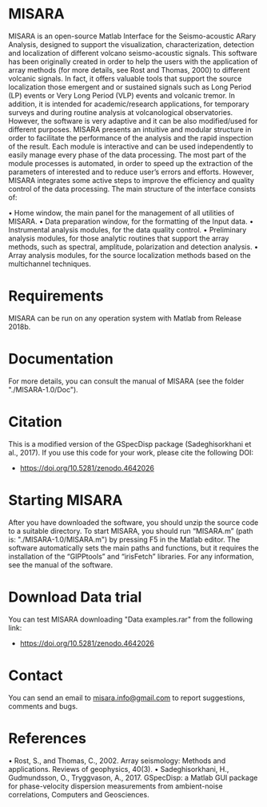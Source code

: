 # MISARA
MISARA is an open-source Matlab Interface for the Seismo-acoustic ARary Analysis, designed to support the visualization, characterization, detection and localization of different volcano seismo-acoustic signals. This software has been originally created in order to help the users with the application of array methods (for more details, see Rost and Thomas, 2000) to different volcanic signals. In fact, it offers valuable tools that support the source localization those emergent and or sustained signals such as Long Period (LP) events or Very Long Period (VLP) events and volcanic tremor. In addition, it is intended for academic/research applications, for temporary surveys and during routine analysis at volcanological observatories. However, the software is very adaptive and it can be also modified/used for different purposes. 
MISARA presents an intuitive and modular structure in order to facilitate the performance of the analysis and the rapid inspection of the result. Each module is interactive and can be used independently to easily manage every phase of the data processing. The most part of the module processes is automated, in order to speed up the extraction of the parameters of interested and to reduce user’s errors and efforts. However, MISARA integrates some active steps to improve the efficiency and quality control of the data processing. 
The main structure of the interface consists of:

•	Home window, the main panel for the management of all utilities of MISARA.
•	Data preparation window, for the formatting of the Input data.
•	Instrumental analysis modules, for the data quality control.
•	Preliminary analysis modules, for those analytic routines that support the array methods, such as spectral, amplitude, polarization and detection analysis.
•	Array analysis modules, for the source localization methods based on the multichannel techniques.

# Requirements
MISARA can be run on any operation system with Matlab from Release 2018b.

# Documentation
For more details, you can consult the manual of MISARA (see the folder "./MISARA-1.0/Doc").

# Citation 
This is a modified version of the GSpecDisp package (Sadeghisorkhani et al., 2017).
If you use this code for your work, please cite the following DOI:
-	https://doi.org/10.5281/zenodo.4642026

# Starting MISARA
After you have downloaded the software, you should unzip the source code to a suitable directory. To start MISARA, you should run “MISARA.m” (path is: "./MISARA-1.0/MISARA.m") by pressing F5 in the Matlab editor. The software automatically sets the main paths and functions, but it requires the installation of the “GIPPtools” and “irisFetch” libraries. For any information, see the manual of the software. 

# Download Data trial
You can test MISARA downloading "Data examples.rar" from the following link:
-	https://doi.org/10.5281/zenodo.4642026

# Contact
You can send an email to misara.info@gmail.com to report suggestions, comments and bugs.

# References
•	Rost, S., and Thomas, C., 2002. Array seismology: Methods and applications. Reviews of geophysics, 40(3).
•	Sadeghisorkhani, H., Gudmundsson, O., Tryggvason, A., 2017. GSpecDisp: a Matlab GUI package for phase-velocity dispersion measurements from ambient-noise correlations, Computers and Geosciences.
